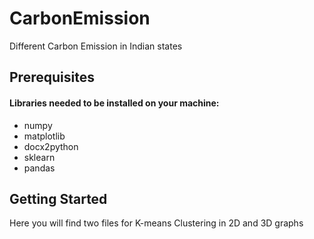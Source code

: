 # CarbonEmission

Different Carbon Emission in Indian states

## Prerequisites

#### Libraries needed to be installed on your machine:

* numpy
* matplotlib
* docx2python
* sklearn
* pandas

## Getting Started

Here you will find two files for K-means Clustering in 2D and 3D graphs
